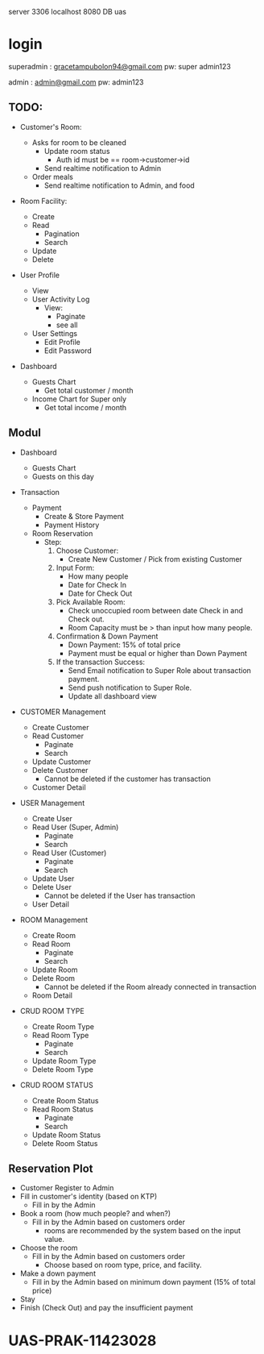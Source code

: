 server 3306
localhost 8080
DB uas

# login
superadmin : gracetampubolon94@gmail.com
pw: super admin123

admin : admin@gmail.com
pw: admin123

## TODO:

-   Customer's Room:

    -   Asks for room to be cleaned
        -   Update room status
            -   Auth id must be == room->customer->id
        -   Send realtime notification to Admin
    -   Order meals
        -   Send realtime notification to Admin, and food

-   Room Facility:

    -   Create
    -   Read
        -   Pagination
        -   Search
    -   Update
    -   Delete

-   User Profile

    -   View
    -   User Activity Log
        -   View:
            -   Paginate
            -   see all
    -   User Settings
        -   Edit Profile
        -   Edit Password

-   Dashboard
    -   Guests Chart
        -   Get total customer / month
    -   Income Chart for Super only
        -   Get total income / month

## Modul

-   Dashboard

    -   Guests Chart
    -   Guests on this day

-   Transaction

    -   Payment
        -   Create & Store Payment
        -   Payment History
    -   Room Reservation
        -   Step:
            1. Choose Customer:
                - Create New Customer / Pick from existing Customer
            2. Input Form:
                - How many people
                - Date for Check In
                - Date for Check Out
            3. Pick Available Room:
                - Check unoccupied room between date Check in and Check out.
                - Room Capacity must be > than input how many people.
            4. Confirmation & Down Payment
                - Down Payment: 15% of total price
                - Payment must be equal or higher than Down Payment
            5. If the transaction Success:
                - Send Email notification to Super Role about transaction payment.
                - Send push notification to Super Role.
                - Update all dashboard view

-   CUSTOMER Management

    -   Create Customer
    -   Read Customer
        -   Paginate
        -   Search
    -   Update Customer
    -   Delete Customer
        -   Cannot be deleted if the customer has transaction
    -   Customer Detail

-   USER Management

    -   Create User
    -   Read User (Super, Admin)
        -   Paginate
        -   Search
    -   Read User (Customer)
        -   Paginate
        -   Search
    -   Update User
    -   Delete User
        -   Cannot be deleted if the User has transaction
    -   User Detail

-   ROOM Management

    -   Create Room
    -   Read Room
        -   Paginate
        -   Search
    -   Update Room
    -   Delete Room
        -   Cannot be deleted if the Room already connected in transaction
    -   Room Detail

-   CRUD ROOM TYPE

    -   Create Room Type
    -   Read Room Type
        -   Paginate
        -   Search
    -   Update Room Type
    -   Delete Room Type

-   CRUD ROOM STATUS
    -   Create Room Status
    -   Read Room Status
        -   Paginate
        -   Search
    -   Update Room Status
    -   Delete Room Status


## Reservation Plot

-   Customer Register to Admin
-   Fill in customer's identity (based on KTP)
    -   Fill in by the Admin
-   Book a room (how much people? and when?)
    -   Fill in by the Admin based on customers order
        -   rooms are recommended by the system based on the input value.
-   Choose the room
    -   Fill in by the Admin based on customers order
        -   Choose based on room type, price, and facility.
-   Make a down payment
    -   Fill in by the Admin based on minimum down payment (15% of total price)
-   Stay
-   Finish (Check Out) and pay the insufficient payment
# UAS-PRAK-11423028
